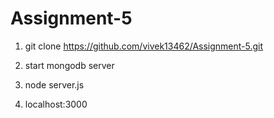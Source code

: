 # Assignment-5

1. git clone https://github.com/vivek13462/Assignment-5.git

2. start mongodb server

3. node server.js

4. localhost:3000
